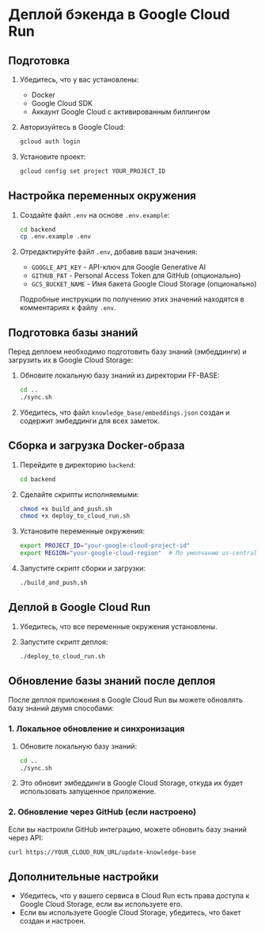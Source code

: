 # Деплой бэкенда в Google Cloud Run

## Подготовка

1. Убедитесь, что у вас установлены:
   - Docker
   - Google Cloud SDK
   - Аккаунт Google Cloud с активированным биллингом

2. Авторизуйтесь в Google Cloud:
   ```bash
   gcloud auth login
   ```

3. Установите проект:
   ```bash
   gcloud config set project YOUR_PROJECT_ID
   ```

## Настройка переменных окружения

1. Создайте файл `.env` на основе `.env.example`:
   ```bash
   cd backend
   cp .env.example .env
   ```

2. Отредактируйте файл `.env`, добавив ваши значения:
   - `GOOGLE_API_KEY` - API-ключ для Google Generative AI
   - `GITHUB_PAT` - Personal Access Token для GitHub (опционально)
   - `GCS_BUCKET_NAME` - Имя бакета Google Cloud Storage (опционально)

   Подробные инструкции по получению этих значений находятся в комментариях к файлу `.env`.

## Подготовка базы знаний

Перед деплоем необходимо подготовить базу знаний (эмбеддинги) и загрузить их в Google Cloud Storage:

1. Обновите локальную базу знаний из директории FF-BASE:
   ```bash
   cd ..
   ./sync.sh
   ```

2. Убедитесь, что файл `knowledge_base/embeddings.json` создан и содержит эмбеддинги для всех заметок.

## Сборка и загрузка Docker-образа

1. Перейдите в директорию `backend`:
   ```bash
   cd backend
   ```

2. Сделайте скрипты исполняемыми:
   ```bash
   chmod +x build_and_push.sh
   chmod +x deploy_to_cloud_run.sh
   ```

3. Установите переменные окружения:
   ```bash
   export PROJECT_ID="your-google-cloud-project-id"
   export REGION="your-google-cloud-region"  # По умолчанию us-central1
   ```

4. Запустите скрипт сборки и загрузки:
   ```bash
   ./build_and_push.sh
   ```

## Деплой в Google Cloud Run

1. Убедитесь, что все переменные окружения установлены.

2. Запустите скрипт деплоя:
   ```bash
   ./deploy_to_cloud_run.sh
   ```

## Обновление базы знаний после деплоя

После деплоя приложения в Google Cloud Run вы можете обновлять базу знаний двумя способами:

### 1. Локальное обновление и синхронизация

1. Обновите локальную базу знаний:
   ```bash
   cd ..
   ./sync.sh
   ```

2. Это обновит эмбеддинги в Google Cloud Storage, откуда их будет использовать запущенное приложение.

### 2. Обновление через GitHub (если настроено)

Если вы настроили GitHub интеграцию, можете обновить базу знаний через API:
```bash
curl https://YOUR_CLOUD_RUN_URL/update-knowledge-base
```

## Дополнительные настройки

- Убедитесь, что у вашего сервиса в Cloud Run есть права доступа к Google Cloud Storage, если вы используете его.
- Если вы используете Google Cloud Storage, убедитесь, что бакет создан и настроен.
